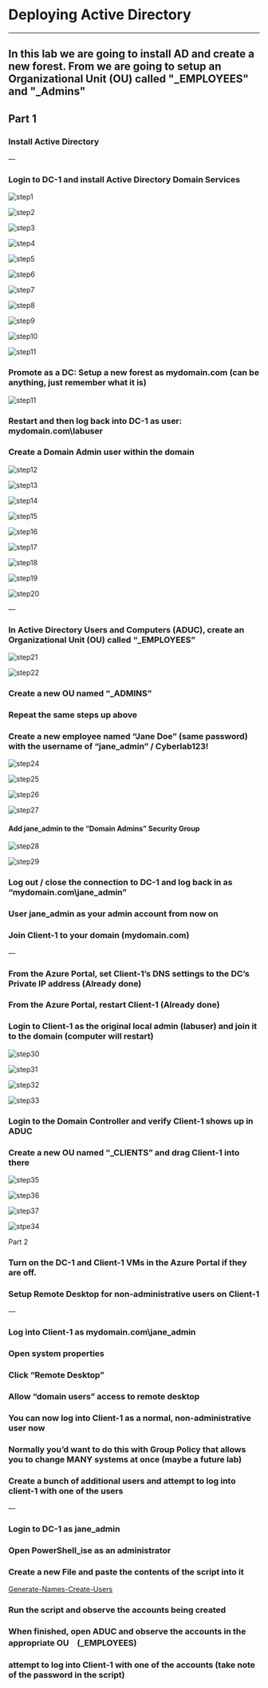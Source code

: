 #  Deploying Active Directory
---
In this lab we are going to install AD and create a new forest. 
From we are going to setup an Organizational Unit (OU) called "_EMPLOYEES" and "_Admins"
---

## Part 1
### Install Active Directory
—
### Login to DC-1 and install Active Directory Domain Services
![step1](https://github.com/user-attachments/assets/7a6b613f-2224-4db2-b4bd-ff9f9141c71e)

![step2](https://github.com/user-attachments/assets/587c653a-f892-44a3-b310-5d17fda28f0d)

![step3](https://github.com/user-attachments/assets/0d2ce55b-93e0-4292-8d5b-353f03491f2e)

![step4](https://github.com/user-attachments/assets/00ae2f55-8d56-4f0a-84d7-142b1ebdd4ac)

![step5](https://github.com/user-attachments/assets/f3ac00b1-8044-42cd-b62e-4cfc50552360)

![step6](https://github.com/user-attachments/assets/f840f029-6107-40c1-a2dd-7b342905d37a)

![step7](https://github.com/user-attachments/assets/52efddf1-bd31-4664-b9ca-40329f73c32c)

![step8](https://github.com/user-attachments/assets/1379b497-c0b4-416d-8989-6ffae22e043c)

![step9](https://github.com/user-attachments/assets/b7349ad3-9e9a-45fa-9e38-ff954ed65e16)

![step10](https://github.com/user-attachments/assets/94456de6-c918-49f6-b70d-92badcd59a3d)

![step11](https://github.com/user-attachments/assets/22906f29-4d07-432d-b107-65fa7d48eda9)

### Promote as a DC: Setup a new forest as mydomain.com (can be anything, just remember what it is)

![step11](https://github.com/user-attachments/assets/93594da9-1f71-407f-9952-61e8457129ee)


### Restart and then log back into DC-1 as user: mydomain.com\labuser


### Create a Domain Admin user within the domain
![step12](https://github.com/user-attachments/assets/29691f8c-840c-491c-bd55-10dc21b4fc32)

![step13](https://github.com/user-attachments/assets/34d44ec3-43bb-4b5f-8180-a07557534be6)

![step14](https://github.com/user-attachments/assets/974db0fa-a10c-42ed-88c9-8ff0af287b28)

![step15](https://github.com/user-attachments/assets/53f269d0-7d7e-4107-abaf-59c11f3080fc)

![step16](https://github.com/user-attachments/assets/6b1dbd16-4196-4b5c-b1f4-c4668035702a)

![step17](https://github.com/user-attachments/assets/21504901-8490-4ee3-a6a0-f7df6983eda3)

![step18](https://github.com/user-attachments/assets/47975957-29a0-4ebc-a174-97a5f4dea48b)

![step19](https://github.com/user-attachments/assets/4996326d-a737-4a1c-b74a-eb6f736885c6)

![step20](https://github.com/user-attachments/assets/c635565d-474f-48c3-aa55-b86aa0021555)

—
### In Active Directory Users and Computers (ADUC), create an Organizational Unit (OU) called “_EMPLOYEES”

![step21](https://github.com/user-attachments/assets/46c9ef83-b71f-4ac8-853f-ed7e39218653)

![step22](https://github.com/user-attachments/assets/fa303e5b-259e-4a18-be13-ac0ba1fa57d7)



### Create a new OU named “_ADMINS”
### Repeat the same steps up above


### Create a new employee named “Jane Doe” (same password) with the username of “jane_admin” / Cyberlab123!

![step24](https://github.com/user-attachments/assets/f3dcb5db-eb83-4787-b0d3-cd0b78f764e0)

![step25](https://github.com/user-attachments/assets/9ad127e4-313f-4670-8099-0e3a9dbcc005)

![step26](https://github.com/user-attachments/assets/24a582c5-d387-4fcf-93e0-0c1349a0f5c6)

![step27](https://github.com/user-attachments/assets/5150454d-0f75-47c2-b210-984cdb36d86a)

#### Add jane_admin to the “Domain Admins” Security Group

![step28](https://github.com/user-attachments/assets/898f5439-3ef4-4d87-9671-3d87b5afcea5)

![step29](https://github.com/user-attachments/assets/dbaa9de7-1baf-43d0-8635-b8c6ca9aa06d)

### Log out / close the connection to DC-1 and log back in as “mydomain.com\jane_admin”

### User jane_admin as your admin account from now on


### Join Client-1 to your domain (mydomain.com)
—
### From the Azure Portal, set Client-1’s DNS settings to the DC’s Private IP address (Already done)
### From the Azure Portal, restart Client-1 (Already done)

### Login to Client-1 as the original local admin (labuser) and join it to the domain (computer will restart)

![step30](https://github.com/user-attachments/assets/127fa2d7-0235-4718-ab4d-471fe1a9dca5)

![step31](https://github.com/user-attachments/assets/24d75b80-a593-4d4d-9082-37217e058eb5)

![step32](https://github.com/user-attachments/assets/fd711204-8e62-43ad-af34-edfadebfdc9c)

![step33](https://github.com/user-attachments/assets/9e481c82-4173-4b34-bee3-90a99a0dc2e2)

### Login to the Domain Controller and verify Client-1 shows up in ADUC
### Create a new OU named “_CLIENTS” and drag Client-1 into there

![step35](https://github.com/user-attachments/assets/ca7178a6-c328-4a31-ba0e-85166fd29bb2)

![step36](https://github.com/user-attachments/assets/7fb047bb-7c9d-4c28-a952-e6d5336e20ee)

![step37](https://github.com/user-attachments/assets/417b4b9b-9957-44a1-899d-29f04d7b9f06)

![stpe34](https://github.com/user-attachments/assets/f9b3e30b-20bf-4a90-b7da-708bedb97474)

Part 2

### Turn on the DC-1 and Client-1 VMs in the Azure Portal if they are off.
### Setup Remote Desktop for non-administrative users on Client-1
—
### Log into Client-1 as mydomain.com\jane_admin
### Open system properties
### Click “Remote Desktop”
### Allow “domain users” access to remote desktop
### You can now log into Client-1 as a normal, non-administrative user now
### Normally you’d want to do this with Group Policy that allows you to change MANY systems at once (maybe a future lab)

### Create a bunch of additional users and attempt to log into client-1 with one of the users
—
### Login to DC-1 as jane_admin
### Open PowerShell_ise as an administrator
### Create a new File and paste the contents of the script into it
[Generate-Names-Create-Users](https://github.com/joshmadakor1/AD_PS/blob/master/Generate-Names-Create-Users.ps1)
 
### Run the script and observe the accounts being created
### When finished, open ADUC and observe the accounts in the appropriate OU　(_EMPLOYEES)
### attempt to log into Client-1 with one of the accounts (take note of the password in the script)

